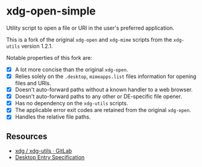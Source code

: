 # xdg-open-simple

Utility script to open a file or URI in the user's preferred application.

This is a fork of the original `xdg-open` and `xdg-mime` scripts from the `xdg-utils` version 1.2.1.

Notable properties of this fork are:

-   [x] A lot more concise than the original `xdg-open`.
-   [x] Relies solely on the `.desktop`, `mimeapps.list` files information for opening files and URIs.
-   [x] Doesn't auto-forward paths without a known handler to a web browser.
-   [x] Doesn't auto-forward paths to any other or DE-specific file opener.
-   [x] Has no dependency on the `xdg-utils` scripts.
-   [x] The applicable error exit codes are retained from the original `xdg-open`.
-   [x] Handles the relative file paths.

## Resources

-   [xdg / xdg-utils · GitLab](https://gitlab.freedesktop.org/xdg/xdg-utils)
-   [Desktop Entry Specification](https://specifications.freedesktop.org/desktop-entry-spec/latest/)
